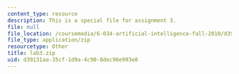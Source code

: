 ```yaml
---
content_type: resource
description: This is a special file for assignment 3.
file: null
file_location: /coursemedia/6-034-artificial-intelligence-fall-2010/d39131aa35cf1d9a4c908dec96e993e8_lab3.zip
file_type: application/zip
resourcetype: Other
title: lab3.zip
uid: d39131aa-35cf-1d9a-4c90-8dec96e993e8
---
```

